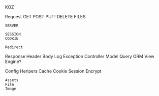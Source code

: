 KOZ

Request
    GET
    POST
    PUT!
    DELETE
    FILES

    SERVER

    SESSION
    COOKIE

    Redirect

Response
    Header
    Body
Log
Exception
Controller
Model
    Query
    ORM
View
    Engine?

Config
Herlpers
    Cache
    Cookie
    Session
    Encrypt

    Assets
    File
    Image

